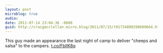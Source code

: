 ```yaml
---
layout: post
microblog: true
audio: 
date: 2011-07-14 23:04:36 -0600
guid: http://craigmcclellan.micro.blog/2011/07/15/t91734890298609664.html
---
```

This guy made an appearance the last night of camp to deliver "cheeps and salsa" to the campers.  [t.co/FbllK8q](http://t.co/FbllK8q)
